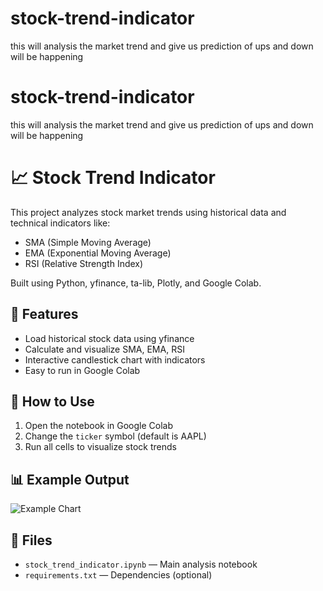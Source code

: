 # stock-trend-indicator
this will analysis the market trend and give us prediction of ups and down will be happening 
# stock-trend-indicator
this will analysis the market trend and give us prediction of ups and down will be happening 
# 📈 Stock Trend Indicator

This project analyzes stock market trends using historical data and technical indicators like:
- SMA (Simple Moving Average)
- EMA (Exponential Moving Average)
- RSI (Relative Strength Index)

Built using Python, yfinance, ta-lib, Plotly, and Google Colab.

## 🚀 Features
- Load historical stock data using yfinance
- Calculate and visualize SMA, EMA, RSI
- Interactive candlestick chart with indicators
- Easy to run in Google Colab

## 🔧 How to Use
1. Open the notebook in Google Colab
2. Change the `ticker` symbol (default is AAPL)
3. Run all cells to visualize stock trends

## 📊 Example Output
![Example Chart](https://via.placeholder.com/600x300.png?text=Add+your+own+plot+screenshots+here)

## 📁 Files
- `stock_trend_indicator.ipynb` — Main analysis notebook
- `requirements.txt` — Dependencies (optional)
